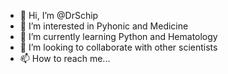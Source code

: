 - 👋 Hi, I’m @DrSchip
- 👀 I’m interested in Pyhonic and Medicine
- 🌱 I’m currently learning Python and Hematology
- 💞️ I’m looking to collaborate with other scientists 
- 📫 How to reach me...

<!---
DrSchip/DrSchip is a ✨ special ✨ repository because its `README.md` (this file) appears on your GitHub profile.
You can click the Preview link to take a look at your changes.
--->
